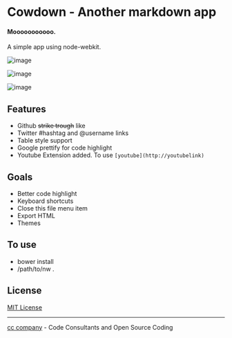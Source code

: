 # Cowdown - Another markdown app

#### Mooooooooooo.
A simple app using node-webkit.

![image](https://raw.githubusercontent.com/djalmaaraujo/cowdown/master/preview.png)

![image](https://raw.githubusercontent.com/djalmaaraujo/cowdown/master/preview2.png)

![image](https://raw.githubusercontent.com/djalmaaraujo/cowdown/master/preview3.png)

## Features
* Github ~~strike trough~~ like
* Twitter #hashtag and @username links
* Table style support
* Google prettify for code highlight
* Youtube Extension added. To use ```[youtube](http://youtubelink)```

## Goals
* Better code highlight
* Keyboard shortcuts
* Close this file menu item
* Export HTML
* Themes

## To use
* bower install
* /path/to/nw .

## License
[MIT License](http://djalmaaraujo.mit-license.org)

---------------------------
[cc company](http://nossomos.cc) - Code Consultants and Open Source Coding

